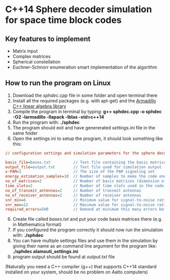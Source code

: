 C++14 Sphere decoder simulation for space time block codes
==========================================================

Key features to implement
-------------------------
- Matrix input
- Complex matrices
- Spherical constellation
- Euchner-Schnorr enumeration smart implementation of the algorithm

How to run the program on Linux
-------------------------------
1. Download the *sphdec.cpp* file in some folder and open terminal there
2. Install all the required packages (e.g. with apt-get) and the [Armadillo C++ linear algebra library](http://arma.sourceforge.net/download.html)
2. Compile the program in terminal by typing: **g++ sphdec.cpp -o sphdec -O2 -larmadillo -llapack -lblas -std=c++14**
3. Run the program with: **./sphdec**
4. The program should exit and have genererated *settings.ini* file in the same folder
5. Open the settings.ini to setup the program, it should look something like this:

```ini
// configuration settings and simulation parameters for the sphere decoder program //

basis_file=bases.txt          // Text file containing the basis matrices
output_file=output.txt        // Text file used for simulation output
x-PAM=2                       // The size of the PAM signaling set
energy_estimation_samples=10  // Number of samples to make the code energy estimation (-1 = sample all)
no_of_matrices=2              // Number of basis matrices (dimension of the data vectors)
time_slots=2                  // Number of time slots used in the code
no_of_transmit_antennas=2     // Number of transmit antennas
no_of_receiver_antennas=2     // Number of receiver antennas
snr_min=6                     // Minimum value for signal-to-noise ratio
snr_max=12                    // Maximum value for signal-to-noise ratio
required_errors=500           // Demand at minimum this many errors before the simulation ends
```

6. Create file called *bases.txt* and put your code basis matrices there (e.g. in Mathematica format)
7. If you configured the program correctly it should now run the simulation with: **./sphdec**
8. You can have multiple settings files and use them in the simulation by giving their name as an command line argument for the program like: **./sphdec alamouti_settings.ini**
9. program output should be found at *output.txt* file

(Naturally you need a C++ compiler (g++) that supports C++14 standard installed on your system, should be no problem on Aalto computers)